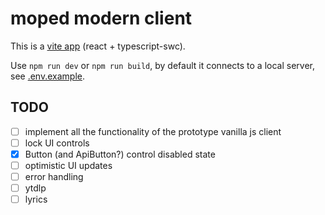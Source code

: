 # moped modern client

This is a [vite app](https://vitejs.dev/) (react + typescript-swc).

Use `npm run dev` or `npm run build`, by default it connects to a local server, see [.env.example](./.env.example).

## TODO

- [ ] implement all the functionality of the prototype vanilla js client
- [ ] lock UI controls
- [x] Button (and ApiButton?) control disabled state
- [ ] optimistic UI updates
- [ ] error handling
- [ ] ytdlp
- [ ] lyrics
